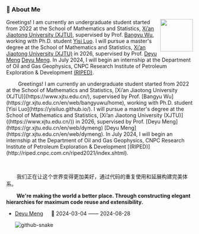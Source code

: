   ### 🤺 About Me

<img align="right" width="88" src="https://cdn.jsdelivr.net/gh/sun0225SUN/sun0225SUN/assets/images/jobs.png" />

 Greetings! I am currently an undergraduate student started from 2022 at the School of Mathematics and Statistics, [Xi’an Jiaotong University (XJTU)](https://www.xjtu.edu.cn/), supervised by Prof. [Bangyu Wu](https://gr.xjtu.edu.cn/en/web/bangyuwu/home), working with Ph.D. student [Yisi Luo](https://yisiluo.github.io/).  I will pursue a master's degree at the School of Mathematics and Statistics, [Xi’an Jiaotong University (XJTU)]((https://www.xjtu.edu.cn/)) in 2026, supervised by Prof. [Deyu Meng](https://gr.xjtu.edu.cn/en/web/dymeng) [Deyu Meng](https://gr.xjtu.edu.cn/en/web/dymeng). In July 2024, I will begin an internship at the Department of Oil and Gas Geophysics, CNPC Research Institute of Petroleum Exploration & Development [(RIPED)](http://riped.cnpc.com.cn/riped2021/index.shtml). </p>

<p>&emsp;&emsp; Greetings! I am currently an undergraduate student started from 2022 at the School of Mathematics and Statistics, [Xi’an Jiaotong University (XJTU)](https://www.xjtu.edu.cn/), supervised by Prof. [Bangyu Wu](https://gr.xjtu.edu.cn/en/web/bangyuwu/home), working with Ph.D. student [Yisi Luo](https://yisiluo.github.io/).  I will pursue a master's degree at the School of Mathematics and Statistics, [Xi’an Jiaotong University (XJTU)]((https://www.xjtu.edu.cn/)) in 2026, supervised by Prof. [Deyu Meng](https://gr.xjtu.edu.cn/en/web/dymeng) [Deyu Meng](https://gr.xjtu.edu.cn/en/web/dymeng). In July 2024, I will begin an internship at the Department of Oil and Gas Geophysics, CNPC Research Institute of Petroleum Exploration & Development [(RIPED)](http://riped.cnpc.com.cn/riped2021/index.shtml). </p>
<p>&emsp;&emsp;</p>
<p>&emsp;&emsp;我们正在让这个世界变得更加美好，通过代码的重复使用和延展构建完美体系。</p>
<p>&emsp;&emsp;<strong>We're making the world a better place. Through constructing elegant hierarchies for maximum code reuse and extensibility.</strong></p>

</td></tr>

<tr><td>
  
- [Deyu Meng](https://gr.xjtu.edu.cn/en/web/dymeng) &emsp; 📌 2024-03-04 —— 2024-08-28


  </div>

  <!-- Snake Code Contribution Map 贪吃蛇代码贡献图 -->
  <picture>
    <source media="(prefers-color-scheme: dark)" srcset="https://cdn.jsdelivr.net/gh/sun0225SUN/sun0225SUN/profile-snake-contrib/github-contribution-grid-snake-dark.svg" />
    <source media="(prefers-color-scheme: light)" srcset="https://cdn.jsdelivr.net/gh/sun0225SUN/sun0225SUN/profile-snake-contrib/github-contribution-grid-snake.svg" />
    <img alt="github-snake" src="https://cdn.jsdelivr.net/gh/sun0225SUN/sun0225SUN/profile-snake-contrib/github-contribution-grid-snake-dark.svg" />
  </picture>

</div>

<!--
**CRuihua/CRuihua** is a ✨ _special_ ✨ repository because its `README.md` (this file) appears on your GitHub profile.

Here are some ideas to get you started:

- 🔭 I’m currently working on ...
- 🌱 I’m currently learning ...
- 👯 I’m looking to collaborate on ...
- 🤔 I’m looking for help with ...
- 💬 Ask me about ...
- 📫 How to reach me: ...
- 😄 Pronouns: ...
- ⚡ Fun fact: ...
-->
